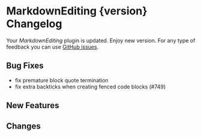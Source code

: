 # MarkdownEditing {version} Changelog

Your _MarkdownEditing_ plugin is updated. Enjoy new version. For any type of
feedback you can use [GitHub issues][issues].

## Bug Fixes

- fix premature block quote termination
- fix extra backticks when creating fenced code blocks (#749)

## New Features

## Changes

[issues]: https://github.com/SublimeText-Markdown/MarkdownEditing/issues
